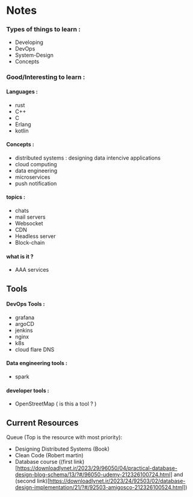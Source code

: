 # Notes

### Types of things to learn : 

* Developing 
* DevOps
* System-Design
* Concepts

### Good/Interesting to learn : 

#### Languages :
* rust
* C++
* C
* Erlang
* kotlin

#### Concepts :
* distributed systems : designing data intencive applications
* cloud computing 
* data engineering 
* microservices 
* push notification

#### topics :
* chats
* mail servers
* Websocket
* CDN
* Headless server
* Block-chain

#### what is it ? 
* AAA services

## Tools 

#### DevOps Tools :
* grafana 
* argoCD
* jenkins
* nginx
* k8s
* cloud flare DNS

#### Data engineering tools :
* spark 

#### developer tools :
* OpenStreetMap ( is this a tool ? ) 

## Current Resources 

Queue (Top is the resource with most priority): 
- Designing Distributed Systems (Book)
- Clean Code (Robert martin)
- Database course ((first link)[https://downloadlynet.ir/2023/29/96050/04/practical-database-design-blog-schema/13/?#/96050-udemy-212326100724.html] and (second link)[https://downloadlynet.ir/2023/24/92503/02/database-design-implementation/21/?#/92503-amigosco-212326100524.html])

